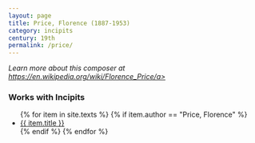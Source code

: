 ```yaml
---
layout: page
title: Price, Florence (1887-1953)
category: incipits
century: 19th
permalink: /price/
---
```

*Learn more about this composer at <a href="https://en.wikipedia.org/wiki/Florence_Price" target="_blank">https://en.wikipedia.org/wiki/Florence_Price/a>*
<br/>

### Works with Incipits
<ul class="texts">
    {% for item in site.texts %}
      {% if item.author == "Price, Florence" %}
          <li class="text-title">
          <a href="{{ site.baseurl }}{{ item.url }}">
        {{ item.title }}
              </a>
    </li>
      {% endif %}
    {% endfor %}
</ul>
